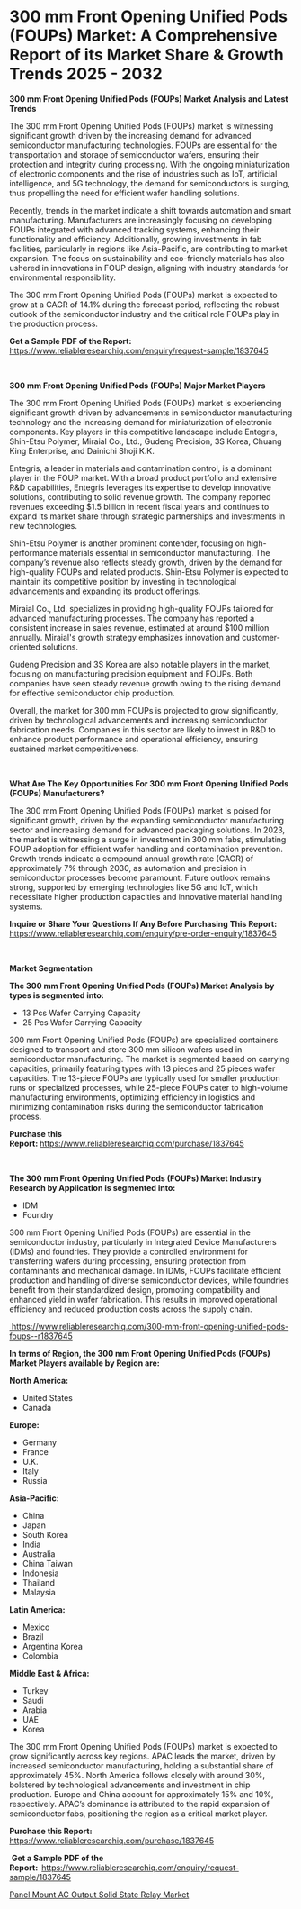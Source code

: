 <p><h1>300 mm Front Opening Unified Pods (FOUPs) Market: A Comprehensive Report of its Market Share & Growth Trends 2025 - 2032</h1></p><p><strong>300 mm Front Opening Unified Pods (FOUPs) Market Analysis and Latest Trends</strong></p>
<p><p>The 300 mm Front Opening Unified Pods (FOUPs) market is witnessing significant growth driven by the increasing demand for advanced semiconductor manufacturing technologies. FOUPs are essential for the transportation and storage of semiconductor wafers, ensuring their protection and integrity during processing. With the ongoing miniaturization of electronic components and the rise of industries such as IoT, artificial intelligence, and 5G technology, the demand for semiconductors is surging, thus propelling the need for efficient wafer handling solutions.</p><p>Recently, trends in the market indicate a shift towards automation and smart manufacturing. Manufacturers are increasingly focusing on developing FOUPs integrated with advanced tracking systems, enhancing their functionality and efficiency. Additionally, growing investments in fab facilities, particularly in regions like Asia-Pacific, are contributing to market expansion. The focus on sustainability and eco-friendly materials has also ushered in innovations in FOUP design, aligning with industry standards for environmental responsibility.</p><p>The 300 mm Front Opening Unified Pods (FOUPs) market is expected to grow at a CAGR of 14.1% during the forecast period, reflecting the robust outlook of the semiconductor industry and the critical role FOUPs play in the production process.</p></p>
<p><strong>Get a Sample PDF of the Report:&nbsp;</strong> <a href="https://www.reliableresearchiq.com/enquiry/request-sample/1837645?utm_campaign=2144&utm_medium=2&utm_source=Github&utm_content=ia&utm_term=13022025&utm_id=300-mm-front-opening-unified-pods-foups">https://www.reliableresearchiq.com/enquiry/request-sample/1837645</a></p>
<p>&nbsp;</p>
<p><strong>300 mm Front Opening Unified Pods (FOUPs) Major Market Players</strong></p>
<p><p>The 300 mm Front Opening Unified Pods (FOUPs) market is experiencing significant growth driven by advancements in semiconductor manufacturing technology and the increasing demand for miniaturization of electronic components. Key players in this competitive landscape include Entegris, Shin-Etsu Polymer, Miraial Co., Ltd., Gudeng Precision, 3S Korea, Chuang King Enterprise, and Dainichi Shoji K.K.</p><p>Entegris, a leader in materials and contamination control, is a dominant player in the FOUP market. With a broad product portfolio and extensive R&D capabilities, Entegris leverages its expertise to develop innovative solutions, contributing to solid revenue growth. The company reported revenues exceeding $1.5 billion in recent fiscal years and continues to expand its market share through strategic partnerships and investments in new technologies.</p><p>Shin-Etsu Polymer is another prominent contender, focusing on high-performance materials essential in semiconductor manufacturing. The company’s revenue also reflects steady growth, driven by the demand for high-quality FOUPs and related products. Shin-Etsu Polymer is expected to maintain its competitive position by investing in technological advancements and expanding its product offerings.</p><p>Miraial Co., Ltd. specializes in providing high-quality FOUPs tailored for advanced manufacturing processes. The company has reported a consistent increase in sales revenue, estimated at around $100 million annually. Miraial's growth strategy emphasizes innovation and customer-oriented solutions.</p><p>Gudeng Precision and 3S Korea are also notable players in the market, focusing on manufacturing precision equipment and FOUPs. Both companies have seen steady revenue growth owing to the rising demand for effective semiconductor chip production.</p><p>Overall, the market for 300 mm FOUPs is projected to grow significantly, driven by technological advancements and increasing semiconductor fabrication needs. Companies in this sector are likely to invest in R&D to enhance product performance and operational efficiency, ensuring sustained market competitiveness.</p></p>
<p>&nbsp;</p>
<p><strong>What Are The Key Opportunities For 300 mm Front Opening Unified Pods (FOUPs) Manufacturers?</strong></p>
<p><p>The 300 mm Front Opening Unified Pods (FOUPs) market is poised for significant growth, driven by the expanding semiconductor manufacturing sector and increasing demand for advanced packaging solutions. In 2023, the market is witnessing a surge in investment in 300 mm fabs, stimulating FOUP adoption for efficient wafer handling and contamination prevention. Growth trends indicate a compound annual growth rate (CAGR) of approximately 7% through 2030, as automation and precision in semiconductor processes become paramount. Future outlook remains strong, supported by emerging technologies like 5G and IoT, which necessitate higher production capacities and innovative material handling systems.</p></p>
<p><strong>Inquire or Share Your Questions If Any Before Purchasing This Report:</strong> <a href="https://www.reliableresearchiq.com/enquiry/pre-order-enquiry/1837645?utm_campaign=2144&utm_medium=2&utm_source=Github&utm_content=ia&utm_term=13022025&utm_id=300-mm-front-opening-unified-pods-foups">https://www.reliableresearchiq.com/enquiry/pre-order-enquiry/1837645</a></p>
<p>&nbsp;</p>
<p><strong>Market Segmentation</strong></p>
<p><strong>The 300 mm Front Opening Unified Pods (FOUPs) Market Analysis by types is segmented into:</strong></p>
<p><ul><li>13 Pcs Wafer Carrying Capacity</li><li>25 Pcs Wafer Carrying Capacity</li></ul></p>
<p><p>300 mm Front Opening Unified Pods (FOUPs) are specialized containers designed to transport and store 300 mm silicon wafers used in semiconductor manufacturing. The market is segmented based on carrying capacities, primarily featuring types with 13 pieces and 25 pieces wafer capacities. The 13-piece FOUPs are typically used for smaller production runs or specialized processes, while 25-piece FOUPs cater to high-volume manufacturing environments, optimizing efficiency in logistics and minimizing contamination risks during the semiconductor fabrication process.</p></p>
<p><strong>Purchase this Report:&nbsp;</strong><a href="https://www.reliableresearchiq.com/purchase/1837645?utm_campaign=2144&utm_medium=2&utm_source=Github&utm_content=ia&utm_term=13022025&utm_id=300-mm-front-opening-unified-pods-foups">https://www.reliableresearchiq.com/purchase/1837645</a></p>
<p>&nbsp;</p>
<p><strong>The 300 mm Front Opening Unified Pods (FOUPs) Market Industry Research by Application is segmented into:</strong></p>
<p><ul><li>IDM</li><li>Foundry</li></ul></p>
<p><p>300 mm Front Opening Unified Pods (FOUPs) are essential in the semiconductor industry, particularly in Integrated Device Manufacturers (IDMs) and foundries. They provide a controlled environment for transferring wafers during processing, ensuring protection from contaminants and mechanical damage. In IDMs, FOUPs facilitate efficient production and handling of diverse semiconductor devices, while foundries benefit from their standardized design, promoting compatibility and enhanced yield in wafer fabrication. This results in improved operational efficiency and reduced production costs across the supply chain.</p></p>
<p><a href="https://www.reliableresearchiq.com/300-mm-front-opening-unified-pods-foups--r1837645?utm_campaign=2144&utm_medium=2&utm_source=Github&utm_content=ia&utm_term=13022025&utm_id=300-mm-front-opening-unified-pods-foups">&nbsp;https://www.reliableresearchiq.com/300-mm-front-opening-unified-pods-foups--r1837645</a></p>
<p><strong>In terms of Region, the 300 mm Front Opening Unified Pods (FOUPs) Market Players available by Region are:</strong></p>
<p>
    <p> <strong> North America: </strong>
        <ul>
            <li>United States</li>
            <li>Canada</li>
        </ul>
        </p> 
    <p> <strong> Europe: </strong>
        <ul>
            <li>Germany</li>
            <li>France</li>
            <li>U.K.</li>
            <li>Italy</li>
            <li>Russia</li>
        </ul>
        </p> 
    <p> <strong> Asia-Pacific: </strong>
        <ul>
            <li>China</li>
            <li>Japan</li>
            <li>South Korea</li>
            <li>India</li>
            <li>Australia</li>
            <li>China Taiwan</li>
            <li>Indonesia</li>
            <li>Thailand</li>
            <li>Malaysia</li>
        </ul>
        </p> 
    <p> <strong> Latin America: </strong>
        <ul>
            <li>Mexico</li>
            <li>Brazil</li>
            <li>Argentina Korea</li>
            <li>Colombia</li>
        </ul>
        </p> 
    <p> <strong> Middle East & Africa: </strong>
        <ul>
            <li>Turkey</li>
            <li>Saudi</li>
            <li>Arabia</li>
            <li>UAE</li>
            <li>Korea</li>
        </ul>
    </p>
    </p>
<p><p>The 300 mm Front Opening Unified Pods (FOUPs) market is expected to grow significantly across key regions. APAC leads the market, driven by increased semiconductor manufacturing, holding a substantial share of approximately 45%. North America follows closely with around 30%, bolstered by technological advancements and investment in chip production. Europe and China account for approximately 15% and 10%, respectively. APAC’s dominance is attributed to the rapid expansion of semiconductor fabs, positioning the region as a critical market player.</p></p>
<p><strong>Purchase this Report: </strong><a href="https://www.reliableresearchiq.com/purchase/1837645?utm_campaign=2144&utm_medium=2&utm_source=Github&utm_content=ia&utm_term=13022025&utm_id=300-mm-front-opening-unified-pods-foups">https://www.reliableresearchiq.com/purchase/1837645</a></p>
<p>&nbsp;<strong>Get a Sample PDF of the Report:&nbsp;&nbsp;</strong><a href="https://www.reliableresearchiq.com/enquiry/request-sample/1837645?utm_campaign=2144&utm_medium=2&utm_source=Github&utm_content=ia&utm_term=13022025&utm_id=300-mm-front-opening-unified-pods-foups">https://www.reliableresearchiq.com/enquiry/request-sample/1837645</a></p>
<p><strong></strong></p>
<p><p><a href="https://github.com/AshrafKhan865/Market-Research-Report-List-1/blob/main/panel-mount-ac-output-solid-state-relay-market.md?utm_campaign=2144&utm_medium=2&utm_source=Github&utm_content=ia&utm_term=13022025&utm_id=300-mm-front-opening-unified-pods-foups">Panel Mount AC Output Solid State Relay Market</a></p></p>